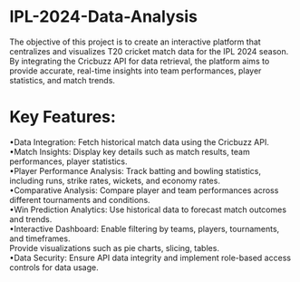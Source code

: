 # IPL-2024-Data-Analysis
The objective of this project is to create an interactive platform that centralizes and visualizes T20 cricket match data for the IPL 2024 season. By integrating the Cricbuzz API for data retrieval, the platform aims to provide accurate, real-time insights into team performances, player statistics, and match trends. 
# Key Features: 
•Data Integration: Fetch historical match data using the Cricbuzz API.   
•Match Insights: Display key details such as match results, team performances, player 
statistics.   
•Player Performance Analysis: Track batting and bowling statistics, including runs, strike 
rates, wickets, and economy rates.    
•Comparative Analysis: Compare player and team performances across different tournaments 
and conditions.    
•Win Prediction Analytics: Use historical data to forecast match outcomes and trends.      
•Interactive Dashboard: Enable filtering by teams, players, tournaments, and timeframes.      
Provide visualizations such as pie charts, slicing, tables.     
•Data Security: Ensure API data integrity and implement role-based access controls for data 
usage. 

